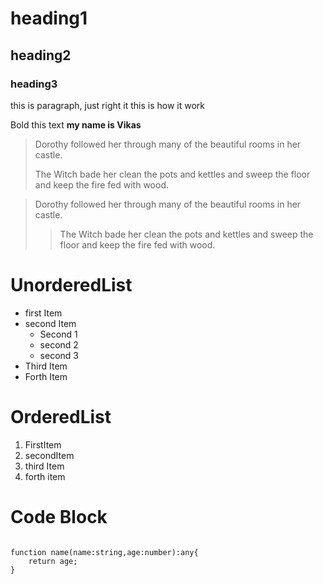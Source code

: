 # heading1

## heading2

### heading3

this is paragraph, just right it 
this is how it work

Bold this text **my name is Vikas**

> Dorothy followed her through many of the beautiful rooms in her castle.
>
> The Witch bade her clean the pots and kettles and sweep the floor and keep the fire fed with wood.

> Dorothy followed her through many of the beautiful rooms in her castle.
>
>> The Witch bade her clean the pots and kettles and sweep the floor and keep the fire fed with wood.

# UnorderedList
- first Item
- second Item
  - Second 1
  - second 2
  - second 3
- Third Item
- Forth Item

# OrderedList

1. FirstItem
2. secondItem
3. third Item
4. forth item

# Code Block

<code>
function name(name:string,age:number):any{
    return age;
}
</code>





